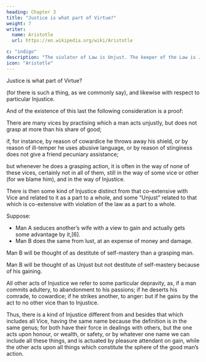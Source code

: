 ```yaml
---
heading: Chapter 3
title: "Justice is what part of Virtue?"
weight: 7
writer:
  name: Aristotle
  url: https://en.wikipedia.org/wiki/Aristotle

c: "indigo"
description: "The violator of Law is Unjust. The keeper of the Law is Just"
icon: "Aristotle"
---
```



Justice is what part of Virtue?

 (for there is such a thing, as we commonly say), and likewise with respect to particular Injustice. 

And of the existence of this last the following consideration is a proof: 

There are many vices by practising which a man acts unjustly, but does not grasp at more than his share of good; 

if, for instance, by reason of cowardice he throws away his shield, or by reason of ill-temper he uses abusive language, or by reason of stinginess does not give a friend pecuniary assistance; 

but whenever he does a grasping action, it is often in the way of none of these vices, certainly not in all of them, still in the way of some vice or other (for we blame him), and in the way of Injustice. 

There is then some kind of Injustice distinct from that co-extensive with Vice and related to it as a part to a whole, and some “Unjust” related to that which is co-extensive with violation of the law as a part to a whole.

Suppose:
- Man A seduces another’s wife with a view to gain and actually gets some advantage by it,[6].
- Man B does the same from lust, at an expense of money and damage.

Man B will be thought of as destitute of self-mastery than a grasping man.

Man B will be thought of as Unjust but not destitute of self-mastery because of his gaining.

All other acts of Injustice we refer to some particular depravity, as, if a man commits adultery, to abandonment to his passions; if he deserts his comrade, to cowardice; if he strikes another, to anger: but if he gains by the act to no other vice than to Injustice.

Thus, there is a kind of Injustice different from and besides that which includes all Vice, having the same name because the definition is in the same genus; for both have their force in dealings with others, but the one acts upon honour, or wealth, or safety, or by whatever one name we can include all these things, and is actuated by pleasure attendant on gain, while the other acts upon all things which constitute the sphere of the good man’s action.


